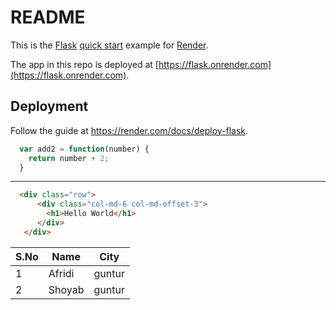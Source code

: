 # README

This is the [Flask](http://flask.pocoo.org/) [quick start](http://flask.pocoo.org/docs/1.0/quickstart/#a-minimal-application) example for [Render](https://render.com).

The app in this repo is deployed at [https://flask.onrender.com](https://flask.onrender.com).

## Deployment

Follow the guide at https://render.com/docs/deploy-flask.




```js
  var add2 = function(number) {
    return number + 2;
  }
```
------------------------------------------------

```html
  <div class="row">
      <div class="col-md-6 col-md-offset-3">
        <h1>Hello World</h1>
      </div>
   </div>
```
|S.No |   Name | City        |
|-- | --     |--     |
|1   | Afridi | guntur |
|2   | Shoyab | guntur |
